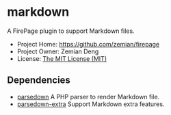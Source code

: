 # markdown

A FirePage plugin to support Markdown files.

* Project Home: https://github.com/zemian/firepage
* Project Owner: Zemian Deng
* License: [The MIT License (MIT)](license.md)

## Dependencies

* [parsedown](https://github.com/erusev/parsedown) A PHP parser to render Markdown file.
* [parsedown-extra](https://github.com/erusev/parsedown-extra) Support Markdown extra features.
